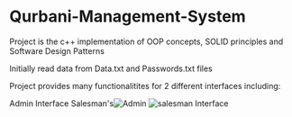 # Qurbani-Management-System
Project is the c++ implementation of OOP concepts, SOLID principles and Software Design Patterns

Initially read data from Data.txt and Passwords.txt files

Project provides many functionalitites for 2 different interfaces including:

Admin Interface
Salesman's![Admin](https://user-images.githubusercontent.com/108095594/175529497-35c77002-e913-4f55-bd55-0fb8d9b5069f.png)
![salesman](https://user-images.githubusercontent.com/108095594/175529511-607f187c-2926-48f6-abce-432d3a0f9276.png)
 Interface
